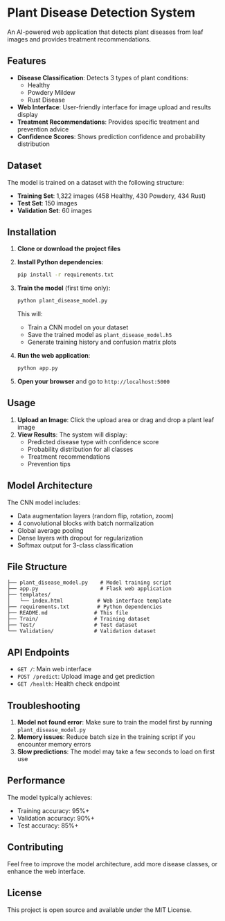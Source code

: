 # Plant Disease Detection System

An AI-powered web application that detects plant diseases from leaf images and provides treatment recommendations.

## Features

- **Disease Classification**: Detects 3 types of plant conditions:
  - Healthy
  - Powdery Mildew
  - Rust Disease
- **Web Interface**: User-friendly interface for image upload and results display
- **Treatment Recommendations**: Provides specific treatment and prevention advice
- **Confidence Scores**: Shows prediction confidence and probability distribution

## Dataset

The model is trained on a dataset with the following structure:
- **Training Set**: 1,322 images (458 Healthy, 430 Powdery, 434 Rust)
- **Test Set**: 150 images
- **Validation Set**: 60 images

## Installation

1. **Clone or download the project files**

2. **Install Python dependencies**:
   ```bash
   pip install -r requirements.txt
   ```

3. **Train the model** (first time only):
   ```bash
   python plant_disease_model.py
   ```
   This will:
   - Train a CNN model on your dataset
   - Save the trained model as `plant_disease_model.h5`
   - Generate training history and confusion matrix plots

4. **Run the web application**:
   ```bash
   python app.py
   ```

5. **Open your browser** and go to `http://localhost:5000`

## Usage

1. **Upload an Image**: Click the upload area or drag and drop a plant leaf image
2. **View Results**: The system will display:
   - Predicted disease type with confidence score
   - Probability distribution for all classes
   - Treatment recommendations
   - Prevention tips

## Model Architecture

The CNN model includes:
- Data augmentation layers (random flip, rotation, zoom)
- 4 convolutional blocks with batch normalization
- Global average pooling
- Dense layers with dropout for regularization
- Softmax output for 3-class classification

## File Structure

```
├── plant_disease_model.py    # Model training script
├── app.py                    # Flask web application
├── templates/
│   └── index.html           # Web interface template
├── requirements.txt         # Python dependencies
├── README.md               # This file
├── Train/                  # Training dataset
├── Test/                   # Test dataset
└── Validation/             # Validation dataset
```

## API Endpoints

- `GET /`: Main web interface
- `POST /predict`: Upload image and get prediction
- `GET /health`: Health check endpoint

## Troubleshooting

1. **Model not found error**: Make sure to train the model first by running `plant_disease_model.py`
2. **Memory issues**: Reduce batch size in the training script if you encounter memory errors
3. **Slow predictions**: The model may take a few seconds to load on first use

## Performance

The model typically achieves:
- Training accuracy: 95%+
- Validation accuracy: 90%+
- Test accuracy: 85%+

## Contributing

Feel free to improve the model architecture, add more disease classes, or enhance the web interface.

## License

This project is open source and available under the MIT License.
